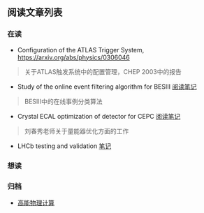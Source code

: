 ## 阅读文章列表

### 在读

* Configuration of the ATLAS Trigger System, https://arxiv.org/abs/physics/0306046
> 关于ATLAS触发系统中的配置管理，CHEP 2003中的报告

* Study of the online event filtering algorithm for BESIII [阅读笔记](beseventfilter.html)
> BESIII中的在线事例分类算法

* Crystal ECAL optimization of detector for CEPC [阅读笔记](liucxecal202003.html)
> 刘春秀老师关于量能器优化方面的工作

* LHCb testing and validation [笔记](lhcb-ci.html)

### 想读

### 归档
* [高能物理计算](hep-computing.html)
